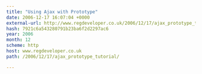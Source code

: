 ```yaml
---
title: "Using Ajax with Prototype"
date: 2006-12-17 16:07:04 +0000
external-url: http://www.regdeveloper.co.uk/2006/12/17/ajax_prototype_tutorial/
hash: 7921c6a543280791b23ba6f2d2297ac6
year: 2006
month: 12
scheme: http
host: www.regdeveloper.co.uk
path: /2006/12/17/ajax_prototype_tutorial/

---
```



